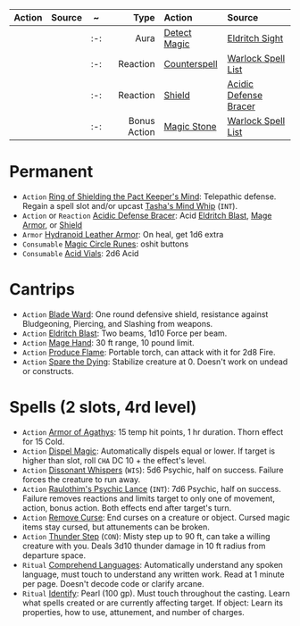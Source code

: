 | Action | Source |  ~  | Type | Action | Source |
|     -: | :-     | :-: |   -: | :-     | :-     |
|  |  | :-:          |         Aura | [Detect Magic](http://dnd5e.wikidot.com/spell:detect-magic) | [Eldritch Sight](http://dnd5e.wikidot.com/warlock:eldritch-invocations) |
|  |  | :-:          |     Reaction | [Counterspell](http://dnd5e.wikidot.com/spell:counterspell) | [Warlock Spell List](http://dnd5e.wikidot.com/spells:warlock) |
|  |  | :-:          |     Reaction | [Shield](https://dnd5e.wikidot.com/spell:shield)            | [Acidic Defense Bracer](https://github.com/juanburdick/Clarence-Curse-DND/blob/main/ITEMS.md#acidic-defense-bracer) |
|  |  | :-:          | Bonus Action | [Magic Stone](http://dnd5e.wikidot.com/spell:magic-stone)   | [Warlock Spell List](http://dnd5e.wikidot.com/spells:warlock) |

# Permanent
- `Action` [Ring of Shielding the Pact Keeper's Mind](https://github.com/juanburdick/Clarence-Curse-DND/blob/main/ITEMS.md#ring-of-shielding-the-pact-keepers-mind): Telepathic defense. Regain a spell slot and/or upcast [Tasha's Mind Whip](http://dnd5e.wikidot.com/spell:tashas-mind-whip) (`INT`).
- `Action` or `Reaction` [Acidic Defense Bracer](https://github.com/juanburdick/Clarence-Curse-DND/blob/main/ITEMS.md#acidic-defense-bracer): Acid [Eldritch Blast](http://dnd5e.wikidot.com/spell:eldritch-blast), [Mage Armor](https://dnd5e.wikidot.com/spell:mage-armor), or [Shield](https://dnd5e.wikidot.com/spell:shield)
- `Armor` [Hydranoid Leather Armor](https://github.com/juanburdick/Clarence-Curse-DND/blob/main/ITEMS.md#hydranoid-leather-armor): On heal, get 1d6 extra
- `Consumable` [Magic Circle Runes](https://github.com/juanburdick/Clarence-Curse-DND/blob/main/ITEMS.md#magic-circle-runes): oshit buttons
- `Consumable` [Acid Vials](https://github.com/juanburdick/Clarence-Curse-DND/blob/main/ITEMS.md#acid-vials): 2d6 Acid

# Cantrips
- `Action` [Blade Ward](http://dnd5e.wikidot.com/spell:blade-ward): One round defensive shield, resistance against Bludgeoning, Piercing, and Slashing from weapons.
- `Action` [Eldritch Blast](http://dnd5e.wikidot.com/spell:eldritch-blast): Two beams, 1d10 Force per beam.
- `Action` [Mage Hand](http://dnd5e.wikidot.com/spell:mage-hand): 30 ft range, 10 pound limit.
- `Action` [Produce Flame](http://dnd5e.wikidot.com/spell:produce-flame): Portable torch, can attack with it for 2d8 Fire.
- `Action` [Spare the Dying](http://dnd5e.wikidot.com/spell:spare-the-dying): Stabilize creature at 0. Doesn't work on undead or constructs.

# Spells (2 slots, 4rd level)
- `Action` [Armor of Agathys](http://dnd5e.wikidot.com/spell:armor-of-agathys): 15 temp hit points, 1 hr duration. Thorn effect for 15 Cold.
- `Action` [Dispel Magic](http://dnd5e.wikidot.com/spell:dispel-magic): Automatically dispels equal or lower. If target is higher than slot, roll `CHA` DC 10 + the effect's level.
- `Action` [Dissonant Whispers](http://dnd5e.wikidot.com/spell:dissonant-whispers) (`WIS`): 5d6 Psychic, half on success. Failure forces the creature to run away.
- `Action` [Raulothim's Psychic Lance](http://dnd5e.wikidot.com/spell:raulothims-psychic-lance) (`INT`): 7d6 Psychic, half on success. Failure removes reactions and limits target to only one of movement, action, bonus action. Both effects end after target's turn.
- `Action` [Remove Curse](http://dnd5e.wikidot.com/spell:remove-curse): End curses on a creature or object. Cursed magic items stay cursed, but attunements can be broken.
- `Action` [Thunder Step](http://dnd5e.wikidot.com/spell:thunder-step) (`CON`): Misty step up to 90 ft, can take a willing creature with you. Deals 3d10 thunder damage in 10 ft radius from departure space.
- `Ritual` [Comprehend Languages](http://dnd5e.wikidot.com/spell:comprehend-languages): Automatically understand any spoken language, must touch to understand any written work. Read at 1 minute per page. Doesn't decode code or clarify arcane.
- `Ritual` [Identify](http://dnd5e.wikidot.com/spell:identify): Pearl (100 gp). Must touch throughout the casting. Learn what spells created or are currently affecting target. If object: Learn its properties, how to use, attunement, and number of charges.
